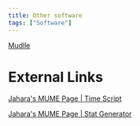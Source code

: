 ```yaml
---
title: Other software
tags: ["Software"]
---
```

[Mudlle](Mudlle "wikilink")

# External Links

[Jahara's MUME Page \| Time
Script](http://biokdd.informatics.indiana.edu/~nschimme/mume/time.php)

[Jahara's MUME Page \| Stat
Generator](http://nschimme.googlepages.com/stats.htm)
